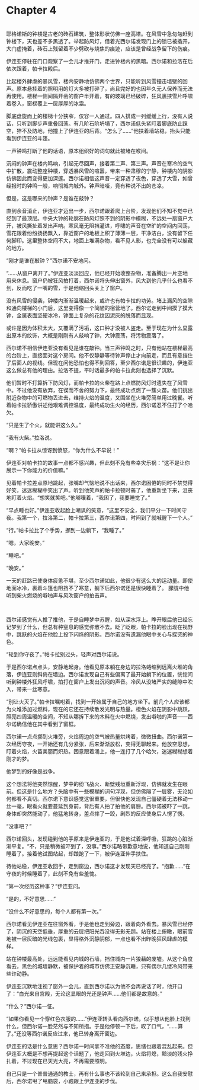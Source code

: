 # Chapter 4

<br>
耶格诺斯的钟楼是古老的砖石建筑，整体形状仿佛一座高塔。在风雪中急匆匆赶到钟楼下，天也差不多黑透了。举起防风灯，借着光西尔诺发现门上的锁已被撬开，大门虚掩着，砖石上残留着不少劈砍与烧焦的痕迹，应该是曾经战争留下的伤痕。

伊连亚停驻在门口观察了一会儿才推开门，走进钟楼内的黑暗。西尔诺和拉洛在后依次跟着，帕卡拉殿后。

比起楼外肆虐的暴风雪，楼内安静地仿佛两个世界，只能听到风雪撞击墙壁的回声。原本悬挂着的照明用的灯大多被打碎了，尚且完好的也因年久无人保养而无法再使用。楼梯一侧间隔开凿的窗户半开着，有的玻璃已经破碎，狂风裹挟雪片呼啸着卷入，窗棂覆上一层厚厚的冰霜。

脚底盘旋而上的楼梯十分狭窄，仅容一人通过。四人排成一列缓缓上行，没有人说话，只听到脚步声重叠回荡。有几阶石阶坍塌了，西尔诺低头紧盯着脚底防止踩空，猝不及防地，他撞上了伊连亚的后背。“怎么了……”他扶着墙站稳，抬头只能看到伊连亚的斗篷。

一声钟鸣打断了他的话语，原本组织好的词句就此被堵在喉间。

沉闷的钟声在楼内鸣响，引起无尽回声，接着第二声、第三声。声音在寒冷的空气中扩散，震动整座钟楼，穿透暴风雪的喧嚣，带来一种肃穆的宁静，钟楼内的阴影仿佛因此而变得更加深邃。西尔诺相信这声音一定穿透了夜色，穿透了大雪，如曾经报时的钟鸣一般，响彻城内城外。钟声暗哑，竟有种说不出的苍凉。

但是，这是哪来的钟声？是谁在敲钟？

直到余音消止，伊连亚才迈出一步，西尔诺跟着爬上台阶，发现他们不知不觉中已经到了最顶层。中央大钟的轮廓在防风灯照不到的阴影中模糊，不远处一扇窗户大开，被风撕扯着发出声响。寒风毫无阻挡灌进，呼啸的声音在空旷的空间内回荡，雪花跟着纷纷扬扬飘入，靠近窗户的地板上积了薄薄一层，干净洁白，没有留下任何脚印。这里整体空间不大，地面上堆满杂物，看不见人影，也完全没有可以躲藏的地方。

“刚才是谁在敲钟？”西尔诺不安地问。

“……从窗户离开了。”伊连亚淡淡回应，他已经开始收整杂物，准备腾出一片空地用来休息。窗户仍被狂风拍打着，西尔诺将头伸出窗外，风大到他几乎什么也看不到，反而吃了一嘴的雪，于是他缩回头关上了窗户。

没有风雪的侵袭，钟楼内渐渐温暖起来，或许也有帕卡拉的功劳。堵上漏风的空隙和通向楼梯的小门后，这里变得像一个简陋的宿营地了。西尔诺走到中间摸了摸大钟，金属表面坚硬冰冷，钟面上复杂的花纹因泥灰的脱落而显现。

或许是因为体积太大，又覆满了污垢，这口钟才没被人盗走。至于现在为什么显露出原本的纹饰，大概是刚刚有人敲响了钟，大钟震荡，将污物震落了。

西尔诺不相信伊连亚没有看见是谁在敲钟。当三声钟鸣之时，只有他站在楼梯最高的台阶上，直接面对这个房间。他不仅静静等待钟声停止才向前走，而且有意挡住了后面人的视线。但现在问他恐怕也得不到回答，至少西尔诺是很识趣的，伊连亚这么做总有他的理由。拉洛不提，平时话最多的帕卡拉此刻也选择了沉默。

他们暂时不打算拆下防风灯，而帕卡拉的火柴在路上点燃防风灯时遗失在了风雪中。不过他没有放弃，在锲而不舍的努力下，最终成功点燃了一簇火苗。他们挑出附近杂物中的可燃物丢进去，维持火焰的温度，又围坐在火堆旁简单用过晚餐。听着帕卡拉骄傲讲述他艰难调控温度，最终成功生火的经历，西尔诺忍不住打了个哈欠。

“只是生了个火，就能讲这么久。”

“我有火柴。”拉洛说。

“啊？”帕卡拉从惊讶到愤怒，“你为什么不早说！”

伊连亚对帕卡拉的故事一点都不感兴趣，但此刻不免有些幸灾乐祸：“这不是让你展示一下你能力的价值嘛。”

见着帕卡拉差点原地跳起，张嘴却气恼地说不出话来，西尔诺困倦的同时不禁觉得好笑，迷迷糊糊中笑出了声。听到他笑声的帕卡拉顿时蔫了，他重新坐下来，沮丧地盯着火焰。“想笑就笑吧。”他嘟囔着，“我困了，我要睡觉了。”

“早点睡也好。”伊连亚收起脸上嘲讽的笑意，“这里不安全，我们平分一下时间守夜。我第一个，拉洛第二，帕卡拉第三，西尔诺第四，时间到了就喊醒下一个人。”

“行。”帕卡拉比了个手势，挪到一边躺下，“我睡了。”

“嗯，大家晚安。”

“睡吧。”

“晚安。”

一天的赶路已使身体疲惫不堪，至少西尔诺如此，他很少有这么大的运动量。即使地面冰冷，裹着斗篷也阻挡不了寒意，躺下后西尔诺还是很快睡着了。
朦胧中他听到柴火燃烧的噼啪声与风吹窗户的拍击声。

<br>

西尔诺感觉有人推了推他，于是自睡梦中苏醒，如从深水浮上。睁开眼后他已经忘记梦到了什么，但总有种窒息的感觉弥散不去。眨了眨眼，帕卡拉的脸出现在视野中，跳跃的火焰在他脸上投下闪烁的阴影。西尔诺没有遗漏他眼中关心与探究的神色。

“轮到你守夜了。”帕卡拉别过头，轻声对西尔诺说。

于是西尔诺点点头，安静地起身。他看见原本躺在身边的拉洛蜷缩到远离火堆的角落，伊连亚则斜倚在墙边。西尔诺发现自己有些偏离了最开始躺下的位置，恍惚间听到钟楼外狂风呼啸，拍打在窗户上发出沉闷的声音。冷风从没堵严实的缝隙中吹入，带来一丝寒意。

“别让火灭了。”帕卡拉嘱咐着，找到一开始属于自己的地方坐下。前几个人应该都为火堆添加过燃料，现在的它还在持续散发光明与热量。橙色火焰在阴影中跳跃，照亮四周温暖的空间，不知从哪拆下来的木料在火中燃烧，发出噼啪的声音——西尔诺确信他在其中看到了窗框。

西尔诺一点点挪到火堆旁，火焰周边的空气被热量烘烤着，微微扭曲。西尔诺第一次经历守夜，一开始还有几分紧张，后来渐渐放松，变得无聊起来。他放空思想，盯着火焰，火苗美丽而炽热。困意跟着涌上，他一连打了几个哈欠，迷迷糊糊想着刚才的梦。

他梦到的好像是战争。

这个想法将他突然惊醒，梦中的纷飞战火、断壁残垣重新浮现，仿佛就发生在眼前。但这是什么地方？头脑中有一些模糊的词句浮现，但仿佛隔了一层雾，无论如何都看不真切。西尔诺下意识感觉这很重要，但很快他发现自己僵硬着无法移动一丝一毫，眼看火就要蔓延到身前，背后有人拍了拍他的肩膀。西尔诺被吓了一跳，身体却突然能动了，他猛地转身，差点摔了一跤，剧烈的反应使身后人愣了愣。

“没事吧？”

西尔诺回头，发现碰到他的手原来是伊连亚的，于是他试着深呼吸，狂跳的心脏渐渐平复。“不，只是稍微被吓到了，没事。”西尔诺略带歉意地说，他知道自己刚刚睡着了。接着他试图站起，却踉跄了一下，被伊连亚伸手扶住。

待他站稳，伊连亚收回手，走到窗边，西尔诺这才发现天已经亮了。“抱歉……”在守夜的时候睡着了，此刻不免有些羞愧。

“第一次经历这种事？”伊连亚问。

“是的，不好意思……”

“没什么不好意思的，每个人都有第一次。”

西尔诺看见伊连亚在往窗外看，于是他也走到旁边，跟着向外看去。暴风雪已经停了，阴沉的天空低垂，厚重的云层把阳光吞没得无影无踪。站在楼上俯瞰，眼前雪地被一层灰暗的光线包裹，显得格外沉静阴郁，一点也看不出昨晚狂风肆虐的模样。

站在钟楼最高处，远远能看见内城的石墙，挡住城内一片狼藉的废墟。从这个角度看去，黑色的城墙静默，被保护着的城市仿佛正安静沉睡，只有偶尔几缕冷风带来些许动静。

伊连亚沉默地注视了窗外一会儿，直到西尔诺以为他不会再说话了时，他开口了：“白光来自宫殿，无论这显眼的光还是钟声……他们都是故意的。”

“什么？”西尔诺一怔。

“如果你看见一个穿红色衣服的……”伊连亚转头看向西尔诺，似乎想从他脸上找到什么，但西尔诺一脸茫然与不知所措。于是他停顿一下后，叹了口气，“……算了。”还没等西尔诺反应过来，他已转身离开窗边。

伊连亚的话是什么意思？西尔诺一时间拿不准他的态度，思绪也跟着混乱起来。但伊连亚大概是不想再提起这个话题了，他走回到火堆边，火焰将熄，黯淡的残火挣扎着，不过现在已天光大亮，不再需要照明。

自己只是一个普普通通的教士，再有什么事也不该轮到自己来承担。这么自我安慰后，西尔诺甩了甩脑袋，小跑跟上伊连亚的步伐。
